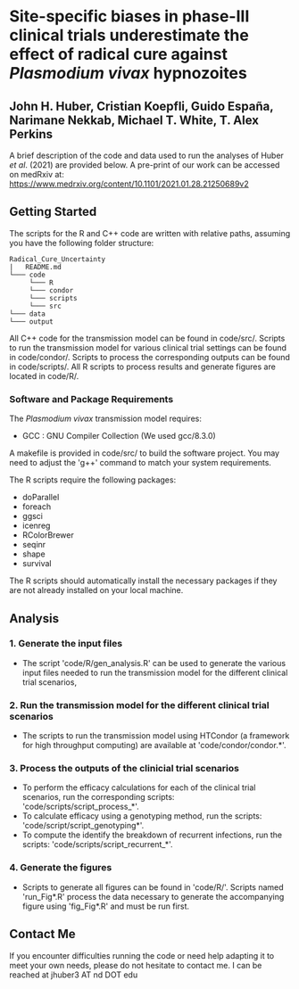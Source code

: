 # Site-specific biases in phase-III clinical trials underestimate the effect of radical cure against *Plasmodium vivax* hypnozoites
## John H. Huber, Cristian Koepfli, Guido España, Narimane Nekkab, Michael T. White, T. Alex Perkins

A brief description of the code and data used to run the analyses of Huber *et al*. (2021) are provided below. A pre-print of our work can be accessed on medRxiv at: https://www.medrxiv.org/content/10.1101/2021.01.28.21250689v2

## Getting Started

The scripts for the R and C++ code are written with relative paths, assuming you have the following folder structure:
```
Radical_Cure_Uncertainty
|   README.md
└─── code 
     └─── R
     └─── condor
     └─── scripts
     └─── src	 	
└─── data
└─── output
```

All C++ code for the transmission model can be found in code/src/. Scripts to run the transmission model for various clinical trial settings can be found in code/condor/. Scripts to process the corresponding outputs can be found in code/scripts/. All R scripts to process results and generate figures are located in code/R/.

### Software and Package Requirements

The *Plasmodium vivax* transmission model requires:

* GCC : GNU Compiler Collection (We used gcc/8.3.0)

A makefile is provided in code/src/ to build the software project. You may need to adjust the 'g++' command to match your system requirements.

The R scripts require the following packages:

* doParallel
* foreach
* ggsci
* icenreg
* RColorBrewer
* seqinr
* shape
* survival

The R scripts should automatically install the necessary packages if they are not already installed on your local machine. 

## Analysis 

### 1. Generate the input files
* The script 'code/R/gen_analysis.R' can be used to generate the various input files needed to run the transmission model for the different clinical trial scenarios,

### 2. Run the transmission model for the different clinical trial scenarios 

* The scripts to run the transmission model using HTCondor (a framework for high throughput computing) are available at 'code/condor/condor.\*'.

### 3. Process the outputs of the clinicial trial scenarios

* To perform the efficacy calculations for each of the clinical trial scenarios, run the corresponding scripts: 'code/scripts/script_process_\*'.
* To calculate efficacy using a genotyping method, run the scripts: 'code/script/script_genotyping\*'.
* To compute the identify the breakdown of recurrent infections, run the scripts: 'code/scripts/script_recurrent_\*'.

### 4. Generate the figures

* Scripts to generate all figures can be found in 'code/R/'. Scripts named 'run_Fig\*.R' process the data necessary to generate the accompanying figure using 'fig_Fig\*.R' and must be run first. 

## Contact Me
If you encounter difficulties running the code or need help adapting it to meet your own needs, please do not hesitate to contact me. I can be reached at jhuber3 AT nd DOT edu

